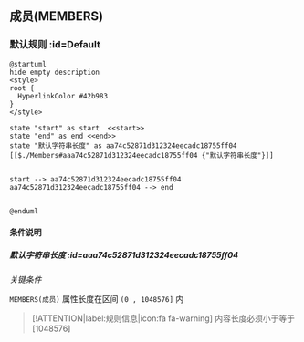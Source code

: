 ## 成员(MEMBERS) <!-- {docsify-ignore-all} -->

   

### 默认规则 :id=Default

```plantuml
@startuml
hide empty description
<style>
root {
  HyperlinkColor #42b983
}
</style>

state "start" as start  <<start>>
state "end" as end <<end>>
state "默认字符串长度" as aa74c52871d312324eecadc18755ff04 [[$./Members#aaa74c52871d312324eecadc18755ff04 {"默认字符串长度"}]]


start --> aa74c52871d312324eecadc18755ff04 
aa74c52871d312324eecadc18755ff04 --> end 


@enduml
```

#### 条件说明

##### 默认字符串长度 :id=aaa74c52871d312324eecadc18755ff04


*关键条件*


`MEMBERS(成员)` 属性长度在区间 `(0 , 1048576]` 内

> [!ATTENTION|label:规则信息|icon:fa fa-warning]
> 内容长度必须小于等于[1048576]








